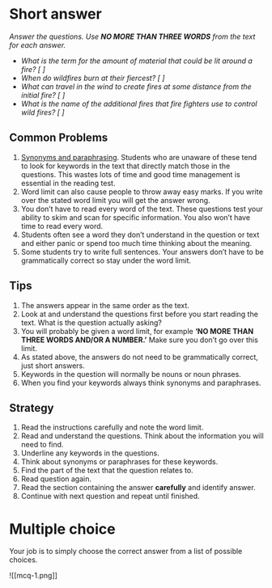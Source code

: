 
# Short answer

*Answer the questions. Use **NO MORE THAN THREE WORDS** from the text for each answer.*

- *What is the term for the amount of material that could be lit around a fire? [ ]*
- *When do wildfires burn at their fiercest? [ ]*
- *What can travel in the wind to create fires at some distance from the initial fire? [ ]*
- *What is the name of the additional fires that fire fighters use to control wild fires? [ ]*

## Common Problems

1. [Synonyms and paraphrasing](https://www.ieltsadvantage.com/2015/03/31/paraphrase-ielts/). Students who are unaware of these tend to look for keywords in the text that directly match those in the questions. This wastes lots of time and good time management is essential in the reading test.
2. Word limit can also cause people to throw away easy marks. If you write over the stated word limit you will get the answer wrong.
3. You don’t have to read every word of the text. These questions test your ability to skim and scan for specific information. You also won’t have time to read every word.
4. Students often see a word they don’t understand in the question or text and either panic or spend too much time thinking about the meaning.
5. Some students try to write full sentences. Your answers don’t have to be grammatically correct so stay under the word limit.

## Tips

1. The answers appear in the same order as the text.
2. Look at and understand the questions first before you start reading the text. What is the question actually asking?
3. You will probably be given a word limit, for example **‘NO MORE THAN THREE WORDS AND/OR A NUMBER.’** Make sure you don’t go over this limit.
4. As stated above, the answers do not need to be grammatically correct, just short answers.
5. Keywords in the question will normally be nouns or noun phrases.
6. When you find your keywords always think synonyms and paraphrases.

## Strategy

1. Read the instructions carefully and note the word limit.
2. Read and understand the questions. Think about the information you will need to find.
3. Underline any keywords in the questions.
4. Think about synonyms or paraphrases for these keywords.
5. Find the part of the text that the question relates to.
6. Read question again.
7. Read the section containing the answer **carefully** and identify answer.
8. Continue with next question and repeat until finished.

# Multiple choice

Your job is to simply choose the correct answer from a list of possible choices.

![[mcq-1.png]]

